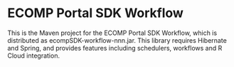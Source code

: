 ECOMP Portal SDK Workflow
=========================

This is the Maven project for the ECOMP Portal SDK Workflow,
which is distributed as ecompSDK-workflow-nnn.jar.  This library 
requires Hibernate and Spring, and provides features including 
schedulers, workflows and R Cloud integration.
